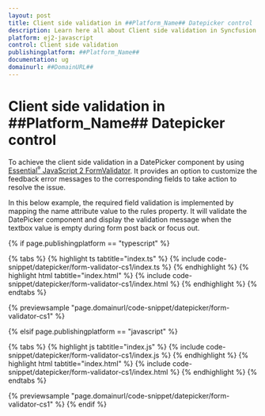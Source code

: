 ```yaml
---
layout: post
title: Client side validation in ##Platform_Name## Datepicker control | Syncfusion
description: Learn here all about Client side validation in Syncfusion ##Platform_Name## Datepicker control of Syncfusion Essential JS 2 and more.
platform: ej2-javascript
control: Client side validation 
publishingplatform: ##Platform_Name##
documentation: ug
domainurl: ##DomainURL##
---
```


# Client side validation in ##Platform_Name## Datepicker control

To achieve the client side validation in a DatePicker component by using [Essential<sup style="font-size:70%">&reg;</sup> JavaScript 2 FormValidator](../../form-validator/). It provides an option to customize the feedback error messages to the corresponding fields to take action to resolve the issue.

In this below example, the required field validation is implemented by mapping the name attribute value to the rules property. It will validate the DatePicker component and display the validation message when the textbox value is empty during form post back or focus out.

{% if page.publishingplatform == "typescript" %}

 {% tabs %}
{% highlight ts tabtitle="index.ts" %}
{% include code-snippet/datepicker/form-validator-cs1/index.ts %}
{% endhighlight %}
{% highlight html tabtitle="index.html" %}
{% include code-snippet/datepicker/form-validator-cs1/index.html %}
{% endhighlight %}
{% endtabs %}
        
{% previewsample "page.domainurl/code-snippet/datepicker/form-validator-cs1" %}

{% elsif page.publishingplatform == "javascript" %}

{% tabs %}
{% highlight js tabtitle="index.js" %}
{% include code-snippet/datepicker/form-validator-cs1/index.js %}
{% endhighlight %}
{% highlight html tabtitle="index.html" %}
{% include code-snippet/datepicker/form-validator-cs1/index.html %}
{% endhighlight %}
{% endtabs %}

{% previewsample "page.domainurl/code-snippet/datepicker/form-validator-cs1" %}
{% endif %}